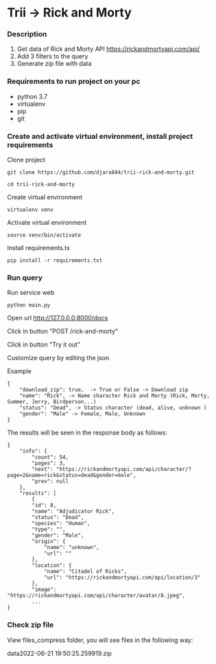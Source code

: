 # Trii -> Rick and Morty

### Description

1. Get data of Rick and Morty API https://rickandmortyapi.com/api/
2. Add 3 filters to the query
3. Generate zip file with data

### Requirements to run project on your pc

* python 3.7
* virtualenv
* pip
* git

### Create and activate virtual environment, install project requirements

Clone project

    git clone https://github.com/djara844/trii-rick-and-morty.git
    
    cd trii-rick-and-morty
    
Create virtual environment

    virtualenv venv
    
Activate virtual environment

    source venv/bin/activate
    
Install requirements.tx
    
    pip install -r requirements.txt

### Run query

Run service web

    python main.py

Open url http://127.0.0.0:8000/docs

Click in button "POST /rick-and-morty"

Click in button "Try it out"

Customize query by editing the json

Example

    {
        "download_zip": true,  -> True or False -> Download zip
        "name": "Rick", -> Name character Rick and Morty (Rick, Morty, Summer, Jerry, Birdperson...)
        "status": "Dead", -> Status character (dead, alive, unknown )
        "gender": "Male" -> Female, Male, Unknown
    }

The results will be seen in the response body as follows:

    {
        "info": {
            "count": 54,
            "pages": 3,
            "next": "https://rickandmortyapi.com/api/character/?page=2&name=rick&status=dead&gender=male",
            "prev": null
        },
        "results": [
            {
            "id": 8,
            "name": "Adjudicator Rick",
            "status": "Dead",
            "species": "Human",
            "type": "",
            "gender": "Male",
            "origin": {
                "name": "unknown",
                "url": ""
            },
            "location": {
                "name": "Citadel of Ricks",
                "url": "https://rickandmortyapi.com/api/location/3"
            },
            "image": "https://rickandmortyapi.com/api/character/avatar/8.jpeg",
            ...
    }

### Check zip file

View files_compress folder, you will see files in the following way:

data2022-06-21 19:50:25.259919.zip